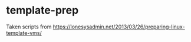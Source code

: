 # template-prep

Taken scripts from https://lonesysadmin.net/2013/03/26/preparing-linux-template-vms/



